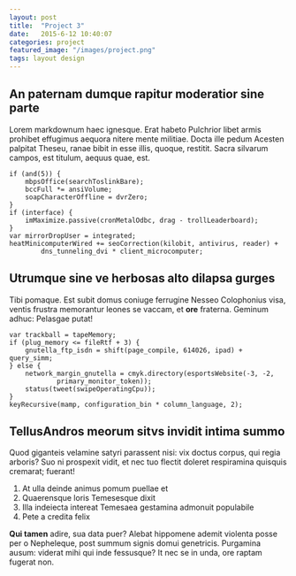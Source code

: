 ```yaml
---
layout: post
title:  "Project 3"
date:   2015-6-12 10:40:07
categories: project
featured_image: "/images/project.png"
tags: layout design
---
```


## An paternam dumque rapitur moderatior sine parte

Lorem markdownum haec ignesque. Erat habeto Pulchrior libet armis prohibet
effugimus aequora nitere mente militiae. Docta ille pedum Acesten palpitat
Theseu, ranae bibit in esse illis, quoque, restitit. Sacra silvarum campos, est
titulum, aequus quae, est.

    if (and(5)) {
        mbpsOffice(searchToslinkBare);
        bccFull *= ansiVolume;
        soapCharacterOffline = dvrZero;
    }
    if (interface) {
        imMaximize.passive(cronMetalOdbc, drag - trollLeaderboard);
    }
    var mirrorDropUser = integrated;
    heatMinicomputerWired += seoCorrection(kilobit, antivirus, reader) +
            dns_tunneling_dvi * client_microcomputer;

## Utrumque sine ve herbosas alto dilapsa gurges

Tibi pomaque. Est subit domus coniuge ferrugine Nesseo Colophonius visa, ventis
frustra memorantur leones se vaccam, et **ore** fraterna. Geminum adhuc:
Pelasgae putat!

    var trackball = tapeMemory;
    if (plug_memory <= fileRtf + 3) {
        gnutella_ftp_isdn = shift(page_compile, 614026, ipad) + query_simm;
    } else {
        network_margin_gnutella = cmyk.directory(esportsWebsite(-3, -2,
                primary_monitor_token));
        status(tweet(swipeOperatingCpu));
    }
    keyRecursive(mamp, configuration_bin * column_language, 2);

## TellusAndros meorum sitvs invidit intima summo

Quod giganteis velamine satyri parassent nisi: vix doctus corpus, qui regia
arboris? Suo ni prospexit vidit, et nec tuo flectit doleret respiramina quisquis
cremarat; fuerant!

1. At ulla deinde animus pomum puellae et
2. Quaerensque loris Temesesque dixit
3. Illa indeiecta intereat Temesaea gestamina admonuit populabile
4. Pete a credita felix

**Qui tamen** adire, sua data puer? Alebat hippomene ademit violenta posse per o
Nepheleque, post summum signis domui genetricis. Purgamina ausum: viderat mihi
qui inde fessusque? It nec se in unda, ore raptam fugerat non.
